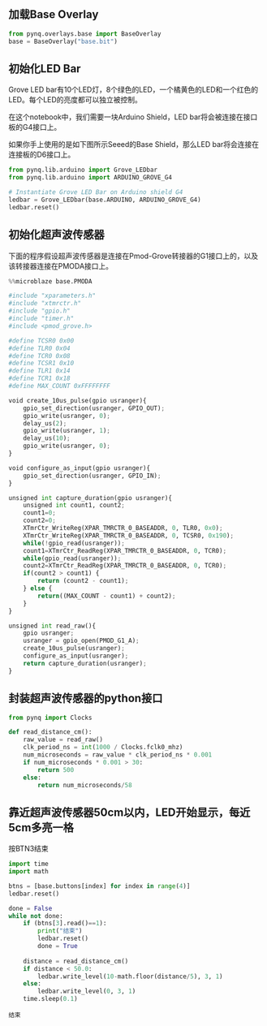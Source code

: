 
## 加载Base Overlay


```python
from pynq.overlays.base import BaseOverlay
base = BaseOverlay("base.bit")
```



## 初始化LED Bar
Grove LED bar有10个LED灯，8个绿色的LED，一个橘黄色的LED和一个红色的LED。每个LED的亮度都可以独立被控制。

在这个notebook中，我们需要一块Arduino Shield，LED bar将会被连接在接口板的G4接口上。

如果你手上使用的是如下图所示Seeed的Base Shield，那么LED bar将会连接在连接板的D6接口上。


```python
from pynq.lib.arduino import Grove_LEDbar
from pynq.lib.arduino import ARDUINO_GROVE_G4

# Instantiate Grove LED Bar on Arduino shield G4
ledbar = Grove_LEDbar(base.ARDUINO, ARDUINO_GROVE_G4)
ledbar.reset()
```

## 初始化超声波传感器
下面的程序假设超声波传感器是连接在Pmod-Grove转接器的G1接口上的，以及该转接器连接在PMODA接口上。



```python
%%microblaze base.PMODA

#include "xparameters.h"
#include "xtmrctr.h"
#include "gpio.h"
#include "timer.h"
#include <pmod_grove.h>

#define TCSR0 0x00
#define TLR0 0x04
#define TCR0 0x08
#define TCSR1 0x10
#define TLR1 0x14
#define TCR1 0x18
#define MAX_COUNT 0xFFFFFFFF

void create_10us_pulse(gpio usranger){
    gpio_set_direction(usranger, GPIO_OUT);
    gpio_write(usranger, 0);
    delay_us(2);
    gpio_write(usranger, 1);
    delay_us(10);
    gpio_write(usranger, 0);
}

void configure_as_input(gpio usranger){
    gpio_set_direction(usranger, GPIO_IN);
}

unsigned int capture_duration(gpio usranger){
    unsigned int count1, count2;
    count1=0;
    count2=0;
    XTmrCtr_WriteReg(XPAR_TMRCTR_0_BASEADDR, 0, TLR0, 0x0);
    XTmrCtr_WriteReg(XPAR_TMRCTR_0_BASEADDR, 0, TCSR0, 0x190);
    while(!gpio_read(usranger));
    count1=XTmrCtr_ReadReg(XPAR_TMRCTR_0_BASEADDR, 0, TCR0);
    while(gpio_read(usranger));
    count2=XTmrCtr_ReadReg(XPAR_TMRCTR_0_BASEADDR, 0, TCR0);
    if(count2 > count1) {
        return (count2 - count1);
    } else {
        return((MAX_COUNT - count1) + count2);  
    }
}

unsigned int read_raw(){
    gpio usranger;
    usranger = gpio_open(PMOD_G1_A);
    create_10us_pulse(usranger);
    configure_as_input(usranger);
    return capture_duration(usranger);
}
```

## 封装超声波传感器的python接口


```python
from pynq import Clocks

def read_distance_cm():
    raw_value = read_raw()
    clk_period_ns = int(1000 / Clocks.fclk0_mhz)
    num_microseconds = raw_value * clk_period_ns * 0.001
    if num_microseconds * 0.001 > 30:
        return 500
    else:
        return num_microseconds/58
```

## 靠近超声波传感器50cm以内，LED开始显示，每近5cm多亮一格
按BTN3结束


```python
import time
import math

btns = [base.buttons[index] for index in range(4)] 
ledbar.reset()

done = False
while not done:
    if (btns[3].read()==1):
        print("结束")
        ledbar.reset()
        done = True
        
    distance = read_distance_cm()
    if distance < 50.0:
        ledbar.write_level(10-math.floor(distance/5), 3, 1)
    else:
        ledbar.write_level(0, 3, 1)
    time.sleep(0.1)
```

    结束

